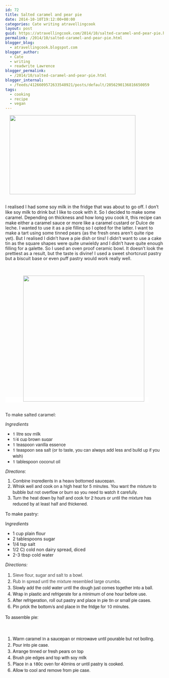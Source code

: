 ```yaml
---
id: 72
title: Salted caramel and pear pie
date: 2014-10-10T19:12:00+00:00
categories: Cate writing atravellingcook
layout: post
guid: https://atravellingcook.com/2014/10/salted-caramel-and-pear-pie.html
permalink: /2014/10/salted-caramel-and-pear-pie.html
blogger_blog:
  - atravellingcook.blogspot.com
blogger_author:
  - Cate
  - writing
  - readwrite Lawrence
blogger_permalink:
  - /2014/10/salted-caramel-and-pear-pie.html
blogger_internal:
  - /feeds/4126609572633548921/posts/default/2056290136816650059
tags:
  - cooking
  - recipe
  - vegan
---
```

<a style="margin-left: 1em; margin-right: 1em; text-align: center;" href="https://1.bp.blogspot.com/-BuKlJiJyCGQ/VDghIQoEb9I/AAAAAAAAJrA/PvRM7VwC8G0/s1600/15474108296_3868ba824f_b.jpg"><img class=" aligncenter" src="https://1.bp.blogspot.com/-BuKlJiJyCGQ/VDghIQoEb9I/AAAAAAAAJrA/PvRM7VwC8G0/s1600/15474108296_3868ba824f_b.jpg" alt="" width="400" height="251" border="0" /></a>
  
<br /> I realised I had some soy milk in the fridge that was about to go off. I don&#8217;t like soy milk to drink but I like to cook with it. So I decided to make some caramel. Depending on thickness and how long you cook it, this recipe can make either a caramel sauce or more like a caramel custard or <span style="background-color: white; color: #222222; line-height: 16.1200008392334px;">Dulce de leche. I wanted to use it as a pie filling so I opted for the latter. I want to make a tart using some tinned pears (as the fresh ones aren&#8217;t quite ripe yet). But I realised I didn&#8217;t have a pie dish or tins! I didn&#8217;t want to use a cake tin as the square shapes were quite unwieldy and I didn&#8217;t have quite enough filling for a galette. So I used an oven proof ceramic bowl. It doesn&#8217;t look the prettiest as a result, but the taste is divine! I used a sweet shortcrust pastry but a biscuit base or even puff pastry would work really well.
  
<span style="background-color: white; color: #222222; line-height: 16.1200008392334px;"><br /> <span style="background-color: white; color: #222222; line-height: 16.1200008392334px;"><br />            <a style="margin-left: 1em; margin-right: 1em; text-align: center;" href="https://4.bp.blogspot.com/-a7rI1wdFTaU/VDfWj_lrF1I/AAAAAAAAJqw/5yESR8S_gaY/s1600/15308831137_068bd86155_o.jpg"><img class=" aligncenter" src="https://4.bp.blogspot.com/-a7rI1wdFTaU/VDfWj_lrF1I/AAAAAAAAJqw/5yESR8S_gaY/s1600/15308831137_068bd86155_o.jpg" alt="" width="385" height="400" border="0" /></a>
  
<span style="background-color: white; color: #222222; line-height: 16.1200008392334px;"><br /> <span style="background-color: white; color: #222222; line-height: 16.1200008392334px;">To make salted caramel:
  
<span style="background-color: white; color: #222222; line-height: 16.1200008392334px;"><i>Ingredients</i>

  * <span style="background-color: white; color: #222222; font-family: 'Helvetica Neue', Arial, Helvetica, sans-serif; line-height: 16.1200008392334px;">1 litre soy milk
  * <span style="background-color: white; color: #222222; font-family: 'Helvetica Neue', Arial, Helvetica, sans-serif; line-height: 16.1200008392334px;">1/4 cup brown sugar
  * <span style="background-color: white; color: #222222; font-family: 'Helvetica Neue', Arial, Helvetica, sans-serif; line-height: 16.1200008392334px;">1 teaspoon vanilla essence
  * <span style="background-color: white; color: #222222; font-family: 'Helvetica Neue', Arial, Helvetica, sans-serif; line-height: 16.1200008392334px;">1 teaspoon sea salt (or to taste, you can always add less and build up if you wish)
  * <span style="background-color: white; color: #222222; font-family: 'Helvetica Neue', Arial, Helvetica, sans-serif; line-height: 16.1200008392334px;">1 tablespoon coconut oil

<span style="color: #222222; font-family: Helvetica Neue, Arial, Helvetica, sans-serif;"><span style="background-color: white; line-height: 16.1200008392334px;"><i>Directions</i>:

  1. <span style="background-color: white; color: #222222; font-family: 'Helvetica Neue', Arial, Helvetica, sans-serif; line-height: 16.1200008392334px;">Combine ingredients in a heavy bottomed saucepan.
  2. <span style="background-color: white; color: #222222; font-family: 'Helvetica Neue', Arial, Helvetica, sans-serif; line-height: 16.1200008392334px;">Whisk well and cook on a high heat for 5 minutes. You want the mixture to bubble but not overflow or burn so you need to watch it carefully. 
  3. <span style="background-color: white; color: #222222; font-family: 'Helvetica Neue', Arial, Helvetica, sans-serif; line-height: 16.1200008392334px;">Turn the heat down by half and cook for 2 hours or until the mixture has reduced by at least half and thickened. 

To make pastry:
  
I<i>ngredients</i>

  * 1 cup plain flour
  * 2 tablespoons sugar
  * 1/4 tsp salt
  * 1/2 C) cold non dairy spread, diced
  * 2-3 tbsp cold water

_Directions:_


  <ol>
    <li>
      <span style="color: #454545; font-family: 'Helvetica Neue', Arial, Helvetica, sans-serif;">Sieve flour, sugar and salt to a bowl. 
    </li>
    <li>
      <span style="color: #454545; font-family: 'Helvetica Neue', Arial, Helvetica, sans-serif;">Rub in spread untl the mixture resembled large crumbs.
    </li>
    <li>
      <span style="font-family: 'Helvetica Neue', Arial, Helvetica, sans-serif;">Slowly add the cold water until the dough just comes together into a ball. 
    </li>
    <li>
      <span style="font-family: 'Helvetica Neue', Arial, Helvetica, sans-serif;">Wrap in plastic and refrigerate for a minimum of one hour before use.
    </li>
    <li>
      <span style="font-family: 'Helvetica Neue', Arial, Helvetica, sans-serif;">After refrigeration, roll out pastry and place in pie tin or small pie cases. 
    </li>
    <li>
      <span style="font-family: 'Helvetica Neue', Arial, Helvetica, sans-serif;">Pin prick the bottom/s and place in the fridge for 10 minutes.
    </li>
  </ol>



  <span style="font-family: 'Helvetica Neue', Arial, Helvetica, sans-serif;">To assemble pie:



  <span style="font-family: 'Helvetica Neue', Arial, Helvetica, sans-serif;"> 



  <ol>
    <li>
      <span style="font-family: 'Helvetica Neue', Arial, Helvetica, sans-serif;">Warm caramel in a saucepan or microwave until pourable but not boiling.
    </li>
    <li>
      <span style="font-family: 'Helvetica Neue', Arial, Helvetica, sans-serif;">Pour into pie case.
    </li>
    <li>
      <span style="font-family: 'Helvetica Neue', Arial, Helvetica, sans-serif;">Arrange tinned or fresh pears on top
    </li>
    <li>
      <span style="font-family: 'Helvetica Neue', Arial, Helvetica, sans-serif;">Brush pie edges and top with soy milk
    </li>
    <li>
      <span style="font-family: 'Helvetica Neue', Arial, Helvetica, sans-serif;">Place in a 180c oven for 40mins or until pastry is cooked. 
    </li>
    <li>
      <span style="font-family: 'Helvetica Neue', Arial, Helvetica, sans-serif;">Allow to cool and remove from pie case.
    </li>
  </ol>



  <span style="font-family: 'Helvetica Neue', Arial, Helvetica, sans-serif;"> 



  <span style="font-family: Roboto, Univers, Arial, Helvetica, sans-serif; font-size: 16px; margin: 0px; padding: 0px;"> 
